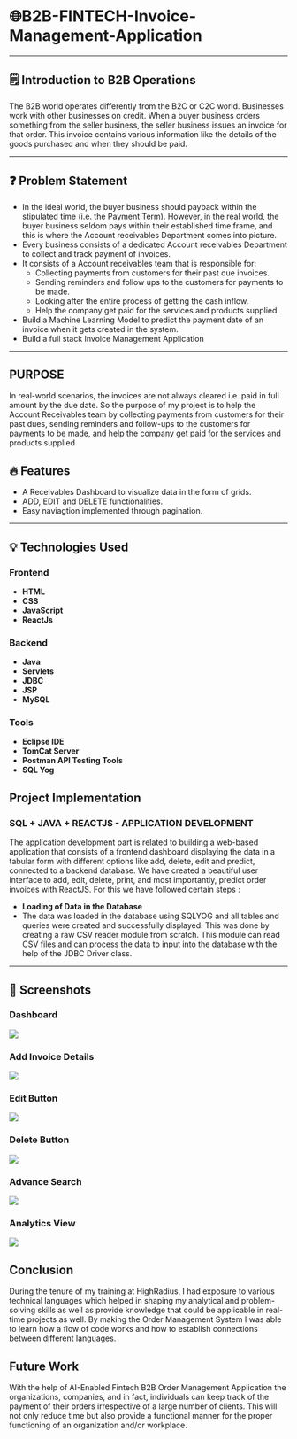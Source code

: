 

# 🌐B2B-FINTECH-Invoice-Management-Application


---

## 🗒️ Introduction to B2B Operations

The B2B world operates differently from the B2C or C2C world. Businesses work with other businesses on credit. When a buyer business orders something from the seller business, the seller business issues an invoice for that order. This invoice contains various information like the details of the goods purchased and when they should be paid.

---
## ❓ Problem Statement

- In the ideal world, the buyer business should payback within the stipulated time (i.e. the Payment Term). However, in the real world, the buyer business seldom pays within their established time frame, and this is where the Account receivables Department comes into picture.
- Every business consists of a dedicated Account receivables Department to collect and track payment of invoices.
- It consists of a Account receivables team that is responsible for:
    - Collecting payments from customers for their past due invoices.
    - Sending reminders and follow ups to the customers for payments to be made.
    - Looking after the entire process of getting the cash inflow.
    - Help the company get paid for the services and products supplied.
- Build a Machine Learning Model to predict the payment date of an invoice when it gets created in the system.
- Build a full stack Invoice Management Application

---

## PURPOSE  
In real-world scenarios, the invoices are not 
always cleared i.e. paid in full amount by the
due date. So the purpose of my project is to
help the Account Receivables team by collecting 
payments from customers for their past dues,
sending reminders and follow-ups to the customers 
for payments to be made, and help the company get
paid for the services and products supplied

## :fire: Features

- A Receivables Dashboard to visualize data in the form of grids.
- ADD, EDIT and DELETE functionalities.
- Easy naviagtion implemented through pagination.

---

## :bulb: Technologies Used


### Frontend

- **HTML**
- **CSS**
- **JavaScript**
- **ReactJs**

### Backend

- **Java**
- **Servlets**
- **JDBC**
- **JSP**
- **MySQL**

### Tools

- **Eclipse IDE**
- **TomCat Server**
- **Postman API Testing Tools**
- **SQL Yog**

## Project Implementation


### SQL + JAVA + REACTJS - APPLICATION DEVELOPMENT
The application development part is related to building a web-based application that consists of a frontend dashboard displaying the data in a tabular form with different options like add, delete, edit and predict, connected to a backend database. We have created a beautiful user interface to add, edit, delete, print, and most importantly, predict order invoices with ReactJS. For this we have followed certain steps :
- <b>Loading of Data in the Database</b>
- The data was loaded in the database using SQLYOG and all tables and queries were created and successfully displayed. This was done by creating a raw CSV reader module from scratch. This module can read CSV files and can process the data to input into the database with the help of the JDBC Driver class.

---
## :iphone: Screenshots


###  Dashboard
<img src="https://user-images.githubusercontent.com/61644460/171901713-b552cc93-0025-427d-b70c-34177c8ed598.png"/>

### Add Invoice Details
<img src="https://user-images.githubusercontent.com/61644460/171902080-516778fc-9a47-45e5-9e65-41c5a332f1a5.png"/>

### Edit Button
<img src="https://user-images.githubusercontent.com/61644460/171902181-448dc1d2-57b6-4b4c-8f2a-0af30a7e70a6.png"/>

### Delete Button
<img src="https://user-images.githubusercontent.com/61644460/171902275-160674c8-2191-4d15-9375-f6081b5166de.png"/>

### Advance Search
<img src="https://user-images.githubusercontent.com/61644460/171902500-4cb19a03-dea3-4c2d-a933-37a0f5c41917.png"/>

### Analytics View 
<img src="https://user-images.githubusercontent.com/61644460/171902732-50123e11-a29a-4a9b-86f6-93d22d9bc6bd.png"/>

## Conclusion
During the tenure of my training at HighRadius, I had exposure to various technical languages which helped in shaping my analytical and problem-solving skills as well as provide knowledge that could be applicable in real-time projects as well. By making the Order Management System I was able to learn how a flow of code works and how to establish connections between different languages.


## Future Work
With the help of AI-Enabled Fintech B2B Order Management Application the organizations, companies, and in fact, individuals can keep track of the payment of their orders irrespective of a large number of clients. This will not only reduce time but also provide a functional manner for the proper functioning of an organization and/or workplace.
